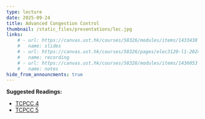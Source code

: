 ```yaml
---
type: lecture
date: 2025-09-24
title: Advanced Congestion Control
thumbnail: /static_files/presentations/lec.jpg
links: 
    # - url: https://canvas.ust.hk/courses/58326/modules/items/1433438
    #   name: slides
    # - url: https://canvas.ust.hk/courses/58326/pages/elec3120-l1-2024-09-26-15-00
    #   name: recording 
    # - url: https://canvas.ust.hk/courses/58326/modules/items/1436053
    #   name: notes
hide_from_announcments: true
---
```

**Suggested Readings:**
- [TCPCC 4](https://tcpcc.systemsapproach.org/algorithm.html)
- [TCPCC 5](https://tcpcc.systemsapproach.org/avoidance.html)

